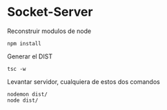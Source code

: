 # Socket-Server

Reconstruir modulos de node
```
npm install
```

Generar el DIST
```
tsc -w
```

Levantar servidor, cualquiera de estos dos comandos 
```
nodemon dist/
node dist/
```
